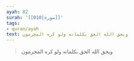 ```yaml
---
ayah: 82
surah: '[[010|سورة]]'
tags:
- quran/ayah
text: ويحق الله الحق بكلماته ولو كره المجرمون
---
```

> ويحق الله الحق بكلماته ولو كره المجرمون
